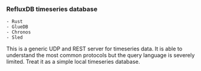 ### RefluxDB timeseries database 

    - Rust
    - GlueDB
    - Chronos
    - Sled

This is a generic UDP and REST server for timeseries data. It is able to understand the most common protocols but the query language is severely limited. Treat it as a simple local timeseries database.

